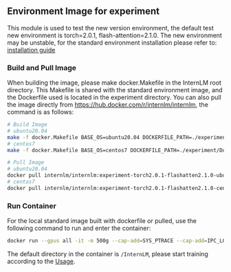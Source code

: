 ## Environment Image for experiment
This module is used to test the new version environment, the default test new environment is torch=2.0.1, flash-attention=2.1.0. The new environment may be unstable, for the standard environment installation please refer to: [installation guide](../doc/en/install.md)

### Build and Pull Image
When building the image, please make docker.Makefile in the InternLM root directory. This Makefile is shared with the standard environment image, and the Dockerfile used is located in the experiment directory. You can also pull the image directly from https://hub.docker.com/r/internlm/internlm, the command is as follows:
```bash
# Build Image
# ubuntu20.04
make -f docker.Makefile BASE_OS=ubuntu20.04 DOCKERFILE_PATH=./experiment/Dockerfile-ubuntu PYTORCH_VERSION=2.0.1 TORCHVISION_VERSION=0.15.2 TORCHAUDIO_VERSION=2.0.2 FLASH_ATTEN_VERSION=2.1.0
# centos7
make -f docker.Makefile BASE_OS=centos7 DOCKERFILE_PATH=./experiment/Dockerfile-centos PYTORCH_VERSION=2.0.1 TORCHVISION_VERSION=0.15.2 TORCHAUDIO_VERSION=2.0.2 FLASH_ATTEN_VERSION=2.1.0

# Pull Image
# ubuntu20.04
docker pull internlm/internlm:experiment-torch2.0.1-flashatten2.1.0-ubuntu20.04
# centos7
docker pull internlm/internlm:experiment-torch2.0.1-flashatten2.1.0-centos7
```

### Run Container
For the local standard image built with dockerfile or pulled, use the following command to run and enter the container:
```bash
docker run --gpus all -it -m 500g --cap-add=SYS_PTRACE --cap-add=IPC_LOCK --shm-size 20g --network=host --name myinternlm internlm/internlm:experiment-torch2.0.1-flashatten2.1.0-centos7 bash
```
The default directory in the container is `/InternLM`, please start training according to the [Usage](./usage.md).